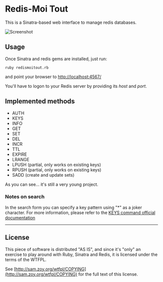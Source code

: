 # Redis-Moi Tout

This is a Sinatra-based web interface to manage redis databases.

![Screenshot](http://farm9.staticflickr.com/8435/7742349534_6876bc87ed_c.jpg)


## Usage

Once Sinatra and redis gems are installed, just run:

    ruby redismoitout.rb

and point your browser to [http://localhost:4567/](http://localhost:4567/)

You'll have to logon to your Redis server by providing its *host* and *port*.

## Implemented methods

* AUTH
* KEYS
* INFO
* GET
* SET
* DEL
* INCR
* TTL
* EXPIRE
* LRANGE
* LPUSH (partial, only works on existing keys)
* RPUSH (partial, only works on existing keys)
* SADD (create and update sets)

As you can see... it's still a very young project.

### Notes on search

In the search form you can specify a key pattern using "*" as a joker character.
For more information, please refer to the [KEYS command official documentation](http://redis.io/commands/keys)

----

## License

This piece of software is distributed "AS IS", and since it's "only" an exercise
to play around with Ruby, Sinatra and Redis, it is licensed under the terms of
the WTFPL.

See [http://sam.zoy.org/wtfpl/COPYING](http://sam.zoy.org/wtfpl/COPYING) for the
full text of this license.
